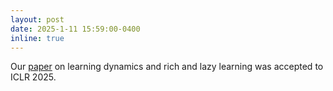 ```yaml
---
layout: post
date: 2025-1-11 15:59:00-0400
inline: true
---
```


Our <a href='https://openreview.net/forum?id=ZXaocmXc6d'>paper</a> on learning dynamics and rich and lazy learning was accepted to ICLR 2025.